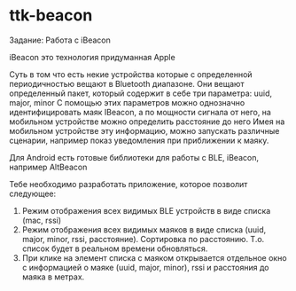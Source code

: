 # ttk-beacon
Задание:
Работа с iBeacon

iBeacon это технология придуманная Apple

Суть в том что есть некие устройства которые с определенной периодичностью вещают в Bluetooth диапазоне.
Они вещают определенный пакет, который содержит в себе три параметра: uuid, major, minor
С помощью этих параметров можно однозначно идентифицировать маяк IBeacon, а по мощности сигнала от него, на мобильном устройстве можно определить расстояние до него
Имея на мобильном устройстве эту информацию, можно запускать различные сценарии, например показ уведомления при приближении к маяку. 

Для Android есть готовые библиотеки для работы с BLE, iBeacon, например AltBeacon

Тебе необходимо разработать приложение, которое позволит следующее:
1) Режим отображения всех видимых BLE устройств в виде списка (mac, rssi)
2) Режим отображения всех видимых маяков в виде списка (uuid, major, minor, rssi, расстояние). Сортировка по расстоянию. Т.о. список будет в реальном времени обновляться.
3) При клике на элемент списка с маяком открывается отдельное окно с информацией о маяке (uuid, major, minor), rssi и расстояния до маяка в метрах.
